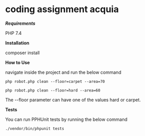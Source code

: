 # coding assignment acquia

***Requirements***

PHP 7.4

**Installation**

composer install

**How to Use**

navigate inside the project and run the below command 

`php robot.php clean --floor=carpet --area=70`

`php robot.php clean --floor=hard --area=60`

The --floor parameter can have one of the values hard or carpet.

**Tests**

You can run PPHUnit tests by running the below command
 
`./vendor/bin/phpunit tests`